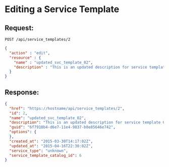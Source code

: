 # Editing a Service Template

## Request:

    POST /api/service_templates/2

``` json
{
  "action" : "edit",
  "resource" : {
    "name" : "updated_svc_template_02",
    "description" : "This is an updated description for service template 02"
  }
}
```

## Response:

``` json
{
  "href": "https://hostname/api/service_templates/2",
  "id": 2,
  "name": "updated_svc_template_02",
  "description": "This is an updated description for service template 02",
  "guid": "6f7918b4-d6e7-11e4-9837-b8e85646e742",
  "options": {
  },
  "created_at": "2015-03-30T14:17:02Z",
  "updated_at": "2015-04-16T22:30:02Z",
  "service_type": "unknown",
  "service_template_catalog_id": 6
}
```

